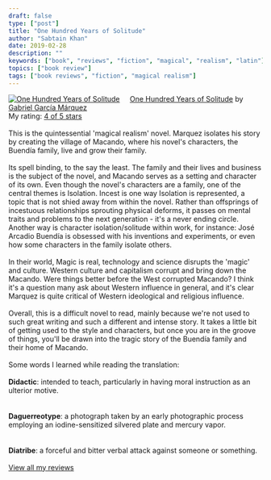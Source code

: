 ```yaml
---
draft: false
type: ["post"]
title: "One Hundred Years of Solitude"
author: "Sabtain Khan"
date: 2019-02-28
description: ""
keywords: ["book", "reviews", "fiction", "magical", "realism", "latin"]
topics: ["book review"]
tags: ["book reviews", "fiction", "magical realism"]
---
```


<a href="https://www.goodreads.com/book/show/824694.One_Hundred_Years_of_Solitude" style="float: left; padding-right: 20px"><img border="0" alt="One Hundred Years of Solitude" src="https://i.gr-assets.com/images/S/compressed.photo.goodreads.com/books/1232357466l/824694._SX98_.jpg" /></a><a href="https://www.goodreads.com/book/show/824694.One_Hundred_Years_of_Solitude">One Hundred Years of Solitude</a> by <a href="https://www.goodreads.com/author/show/13450.Gabriel_Garc_a_M_rquez">Gabriel García Márquez</a><br/>
My rating: <a href="https://www.goodreads.com/review/show/2699539927">4 of 5 stars</a><br /><br />
This is the quintessential 'magical realism' novel. Marquez isolates his story by creating the village of Macando, where his novel's characters, the Buendía family, live and grow their family.<br /><br />Its spell binding, to the say the least. The family and their lives and business is the subject of the novel, and Macando serves as a setting and character of its own. Even though the novel's characters are a family, one of the central themes is Isolation. Incest is one way Isolation is represented, a topic that is not shied away from within the novel. Rather than offsprings of incestuous relationships sprouting physical deforms, it passes on mental traits and problems to the next generation - it's a never ending circle. Another way is character isolation/solitude within work, for instance: José Arcadio Buendía is obsessed with his inventions and experiments, or even how some characters in the family isolate others. <br /><br />In their world, Magic is real, technology and science disrupts the 'magic' and culture. Western culture and capitalism corrupt and bring down the Macando. Were things better before the West corrupted Macando? I think it's a question many ask about Western influence in general, and it's clear Marquez is quite critical of Western ideological and religious influence.<br /><br />Overall, this is a difficult novel to read, mainly because we're not used to such great writing and such a different and intense story. It takes a little bit of getting used to the style and characters, but once you are in the groove of things, you'll be drawn into the tragic story of the Buendía family and their home of Macando. <br /><br />Some words I learned while reading the translation:<br /><br /><b> Didactic</b>: intended to teach, particularly in having moral instruction as an ulterior motive.<br /><br /><br /><b>Daguerreotype</b>: a photograph taken by an early photographic process employing an iodine-sensitized silvered plate and mercury vapor.<br /><br /><br /><b>Diatribe</b>: a forceful and bitter verbal attack against someone or something.
<br/><br/>
<a href="https://www.goodreads.com/review/list/19015356-sabtain-khan">View all my reviews</a>

